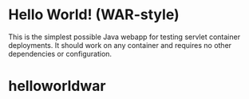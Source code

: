 Hello World! (WAR-style)
===============

This is the simplest possible Java webapp for testing servlet container deployments.  It should work on any container and requires no other dependencies or configuration.
# helloworldwar
